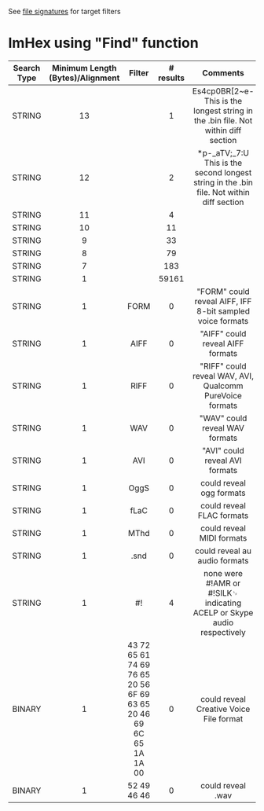 See [file signatures](https://en.wikipedia.org/wiki/List_of_file_signatures) for target filters

# ImHex using "Find" function
|Search Type|Minimum Length (Bytes)/Alignment|Filter|# results|Comments|
|:-:|:-:|:-:|:-:|:-:|
|STRING|13||1|Es4cp0BR[2~e-  <br>This is the longest string in the .bin file. Not within diff section|
|STRING|12||2|*p-_aTV;_7:U  <br>This is the second longest string in the .bin file. Not within diff section|
|STRING|11||4||
|STRING|10||11||
|STRING|9||33||
|STRING|8||79||
|STRING|7||183||
|STRING|1||59161||
|STRING|1|FORM|0|"FORM" could reveal AIFF, IFF 8-bit sampled voice formats|
|STRING|1|AIFF|0|"AIFF" could reveal AIFF formats|
|STRING|1|RIFF|0|"RIFF" could reveal WAV, AVI, Qualcomm PureVoice formats|
|STRING|1|WAV|0|"WAV" could reveal WAV formats|
|STRING|1|AVI|0|"AVI" could reveal AVI formats|
|STRING|1|OggS|0|could reveal ogg formats|
|STRING|1|fLaC|0|could reveal FLAC formats|
|STRING|1|MThd|0|could reveal MIDI formats|
|STRING|1|.snd|0|could reveal au audio formats|
|STRING|1|#!|4|none were #!AMR or #!SILK␊ indicating ACELP or Skype audio respectively|
|BINARY|1|43 72 65 61 74 69 76 65 20 56 6F 69 63 65 20 46 69 6C 65 1A 1A 00|0|could reveal Creative Voice File format|
|BINARY|1|52 49 46 46|0|could reveal .wav|

